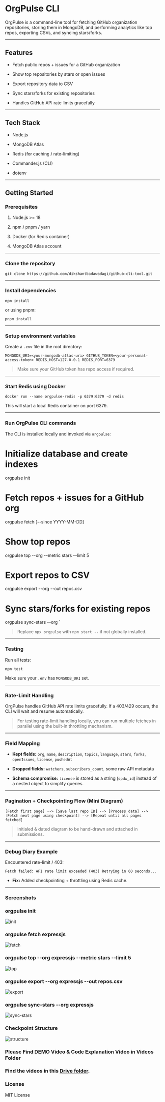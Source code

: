 OrgPulse CLI
============

OrgPulse is a command-line tool for fetching GitHub organization repositories, storing them in MongoDB, and performing analytics like top repos, exporting CSVs, and syncing stars/forks.

* * * * *

**Features**
------------

-   Fetch public repos + issues for a GitHub organization

-   Show top repositories by stars or open issues

-   Export repository data to CSV

-   Sync stars/forks for existing repositories

-   Handles GitHub API rate limits gracefully

* * * * *

**Tech Stack**
--------------

-   Node.js

-   MongoDB Atlas

-   Redis (for caching / rate-limiting)

-   Commander.js (CLI)

-   dotenv

* * * * *

**Getting Started**
-------------------

### **Prerequisites**

1.  Node.js >= 18

2.  npm / pnpm / yarn

3.  Docker (for Redis container)

4.  MongoDB Atlas account

* * * * *

### **Clone the repository**

`git clone https://github.com/dikshantbadawadagi/github-cli-tool.git`

* * * * *

### **Install dependencies**

`npm install`

or using pnpm:

`pnpm install`

* * * * *

### **Setup environment variables**

Create a `.env` file in the root directory:

`MONGODB_URI=<your-mongodb-atlas-uri>
GITHUB_TOKEN=<your-personal-access-token>
REDIS_HOST=127.0.0.1
REDIS_PORT=6379`

> Make sure your GitHub token has repo access if required.

* * * * *

### **Start Redis using Docker**

`docker run --name orgpulse-redis -p 6379:6379 -d redis`

This will start a local Redis container on port 6379.

* * * * *

### **Run OrgPulse CLI commands**

The CLI is installed locally and invoked via `orgpulse`:

# Initialize database and create indexes
orgpulse init

# Fetch repos + issues for a GitHub org
orgpulse fetch <org-name> [--since YYYY-MM-DD]

# Show top repos
orgpulse top --org <org-name> --metric stars --limit 5

# Export repos to CSV
orgpulse export --org <org-name> --out repos.csv

# Sync stars/forks for existing repos
orgpulse sync-stars --org <org-name>`

> Replace `npx orgpulse` with `npm start --` if not globally installed.

* * * * *

### **Testing**

Run all tests:

`npm test`

Make sure your `.env` has `MONGODB_URI` set.

* * * * *

### **Rate-Limit Handling**

OrgPulse handles GitHub API rate limits gracefully. If a 403/429 occurs, the CLI will wait and resume automatically.

> For testing rate-limit handling locally, you can run multiple fetches in parallel using the built-in throttling mechanism.

* * * * *

### **Field Mapping**

-   **Kept fields:** `org`, `name`, `description`, `topics`, `language`, `stars`, `forks`, `openIssues`, `license`, `pushedAt`

-   **Dropped fields:** `watchers`, `subscribers_count`, some raw API metadata

-   **Schema compromise:** `license` is stored as a string (`spdx_id`) instead of a nested object to simplify queries.

* * * * *

### **Pagination + Checkpointing Flow (Mini Diagram)**

`[Fetch first page] --> [Save last repo ID] --> [Process data] --> [Fetch next page using checkpoint] --> [Repeat until all pages fetched]`

> Initialed & dated diagram to be hand-drawn and attached in submissions.

* * * * *

### **Debug Diary Example**

Encountered rate-limit / 403:

`Fetch failed: API rate limit exceeded (403)
Retrying in 60 seconds...`

-   **Fix:** Added checkpointing + throttling using Redis cache.

* * * * *
### **Screenshots**
### orgpulse init

![init](screenshots/init.png)

### orgpulse fetch expressjs

![fetch](screenshots/fetch.png)

### orgpulse top --org expressjs --metric stars --limit 5

![top](screenshots/top.png)

### orgpulse export --org expressjs --out repos.csv

![export](screenshots/export.png)

### orgpulse sync-stars --org expressjs

![sync-stars](screenshots/starSync.png)

### Checkpoint Structure

![structure](checkpointStructure-1.png)

### Please Find DEMO Video & Code Explanation Video in Videos Folder
### Find the videos in this [Drive folder](https://drive.google.com/drive/folders/1sos73REi6Zoh_6oeLGNM7PABi77oi7sJ?usp=sharing).


### **License**

MIT License

